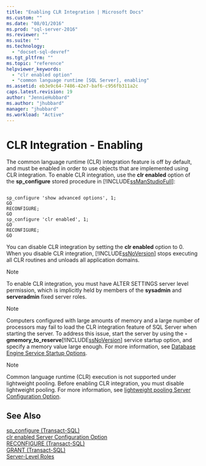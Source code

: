 ```yaml
---
title: "Enabling CLR Integration | Microsoft Docs"
ms.custom: ""
ms.date: "08/01/2016"
ms.prod: "sql-server-2016"
ms.reviewer: ""
ms.suite: ""
ms.technology: 
  - "docset-sql-devref"
ms.tgt_pltfrm: ""
ms.topic: "reference"
helpviewer_keywords: 
  - "clr enabled option"
  - "common language runtime [SQL Server], enabling"
ms.assetid: eb3e9c64-7486-42e7-baf6-c956fb311a2c
caps.latest.revision: 19
author: "JennieHubbard"
ms.author: "jhubbard"
manager: "jhubbard"
ms.workload: "Active"
---
```

# CLR Integration - Enabling
  The common language runtime (CLR) integration feature is off by default, and must be enabled in order to use objects that are implemented using CLR integration. To enable CLR integration, use the **clr enabled** option of the **sp_configure** stored procedure in [!INCLUDE[ssManStudioFull](../../includes/ssmanstudiofull-md.md)]:  
  
```tsql  
  
sp_configure 'show advanced options', 1;  
GO  
RECONFIGURE;  
GO  
sp_configure 'clr enabled', 1;  
GO  
RECONFIGURE;  
GO  
```  
  
 You can disable CLR integration by setting the **clr enabled** option to 0. When you disable CLR integration, [!INCLUDE[ssNoVersion](../../includes/ssnoversion-md.md)] stops executing all CLR routines and unloads all application domains.  
  
> [!NOTE]  
>  To enable CLR integration, you must have ALTER SETTINGS server level permission, which is implicitly held by members of the **sysadmin** and **serveradmin** fixed server roles.  
  
> [!NOTE]  
>  Computers configured with large amounts of memory and a large number of processors may fail to load the CLR integration feature of SQL Server when starting the server. To address this issue, start the server by using the **-gmemory_to_reserve**[!INCLUDE[ssNoVersion](../../includes/ssnoversion-md.md)] service startup option, and specify a memory value large enough. For more information, see [Database Engine Service Startup Options](../../database-engine/configure-windows/database-engine-service-startup-options.md).  
  
> [!NOTE]  
>  Common language runtime (CLR) execution is not supported under lightweight pooling. Before enabling CLR integration, you must disable lightweight pooling. For more information, see [lightweight pooling Server Configuration Option](../../database-engine/configure-windows/lightweight-pooling-server-configuration-option.md).  
  
## See Also  
 [sp_configure &#40;Transact-SQL&#41;](../../relational-databases/system-stored-procedures/sp-configure-transact-sql.md)   
 [clr enabled Server Configuration Option](../../database-engine/configure-windows/clr-enabled-server-configuration-option.md)   
 [RECONFIGURE &#40;Transact-SQL&#41;](../../t-sql/language-elements/reconfigure-transact-sql.md)   
 [GRANT &#40;Transact-SQL&#41;](../../t-sql/statements/grant-transact-sql.md)   
 [Server-Level Roles](../../relational-databases/security/authentication-access/server-level-roles.md)  
  
  
